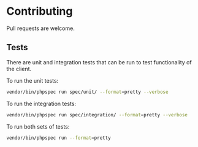 # Contributing

Pull requests are welcome.

## Tests

There are unit and integration tests that can be run to test functionality of the client.

To run the unit tests:

```sh
vendor/bin/phpspec run spec/unit/ --format=pretty --verbose
```

To run the integration tests:

```sh
vendor/bin/phpspec run spec/integration/ --format=pretty --verbose
```

To run both sets of tests:

```sh
vendor/bin/phpspec run --format=pretty
```
